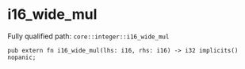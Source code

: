 # i16_wide_mul

Fully qualified path: `core::integer::i16_wide_mul`

<pre><code class="language-rust">pub extern fn i16_wide_mul(lhs: i16, rhs: i16) -&gt; i32 implicits() nopanic;</code></pre>

